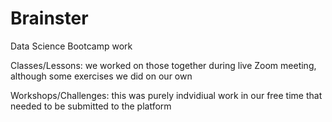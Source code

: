 # Brainster
Data Science Bootcamp work

Classes/Lessons: we worked on those together during live Zoom meeting, although some exercises we did on our own

Workshops/Challenges: this was purely indvidiual work in our free time that needed to be submitted to the platform

